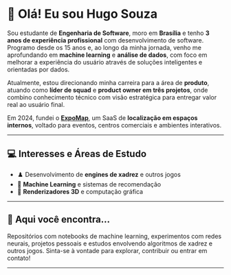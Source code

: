 # 👋 Olá! Eu sou Hugo Souza

Sou estudante de **Engenharia de Software**, moro em **Brasília** e tenho **3 anos de experiência profissional** com desenvolvimento de software. Programo desde os 15 anos e, ao longo da minha jornada, venho me aprofundando em **machine learning** e **análise de dados**, com foco em melhorar a experiência do usuário através de soluções inteligentes e orientadas por dados.

Atualmente, estou direcionando minha carreira para a área de **produto**, atuando como **líder de squad** e **product owner em três projetos**, onde combino conhecimento técnico com visão estratégica para entregar valor real ao usuário final.

Em 2024, fundei o **[ExpoMap](https://expomap.com.br)**, um SaaS de **localização em espaços internos**, voltado para eventos, centros comerciais e ambientes interativos.

---

## 💻 Interesses e Áreas de Estudo

- ♟️ Desenvolvimento de **engines de xadrez** e outros jogos
- 🤖 **Machine Learning** e sistemas de recomendação
- 🧱 **Renderizadores 3D** e computação gráfica

---

## 📌 Aqui você encontra...

Repositórios com notebooks de machine learning, experimentos com redes neurais, projetos pessoais e estudos envolvendo algoritmos de xadrez e outros jogos. Sinta-se à vontade para explorar, contribuir ou entrar em contato!

---

